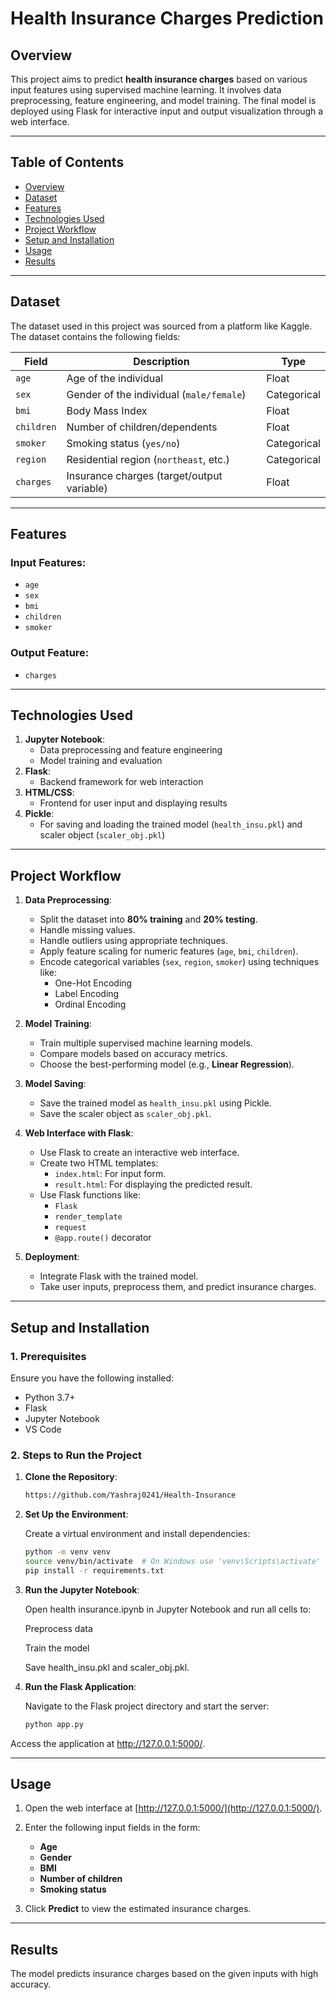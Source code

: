 # **Health Insurance Charges Prediction**

## **Overview**
This project aims to predict **health insurance charges** based on various input features using supervised machine learning. It involves data preprocessing, feature engineering, and model training. The final model is deployed using Flask for interactive input and output visualization through a web interface.

---

## **Table of Contents**
- [Overview](#overview)
- [Dataset](#dataset)
- [Features](#features)
- [Technologies Used](#technologies-used)
- [Project Workflow](#project-workflow)
- [Setup and Installation](#setup-and-installation)
- [Usage](#usage)
- [Results](#results)


---

## **Dataset**
The dataset used in this project was sourced from a platform like Kaggle. The dataset contains the following fields:

| **Field**     | **Description**                             | **Type**       |
|---------------|---------------------------------------------|----------------|
| `age`         | Age of the individual                      | Float          |
| `sex`         | Gender of the individual (`male/female`)    | Categorical    |
| `bmi`         | Body Mass Index                            | Float          |
| `children`    | Number of children/dependents               | Float          |
| `smoker`      | Smoking status (`yes/no`)                   | Categorical    |
| `region`      | Residential region (`northeast`, etc.)      | Categorical    |
| `charges`     | Insurance charges (target/output variable)  | Float          |

---

## **Features**
### **Input Features:**
- `age`
- `sex`
- `bmi`
- `children`
- `smoker`


### **Output Feature:**
- `charges`

---

## **Technologies Used**
1. **Jupyter Notebook**:
   - Data preprocessing and feature engineering
   - Model training and evaluation
2. **Flask**:
   - Backend framework for web interaction
3. **HTML/CSS**:
   - Frontend for user input and displaying results
4. **Pickle**:
   - For saving and loading the trained model (`health_insu.pkl`) and scaler object (`scaler_obj.pkl`)

---

## **Project Workflow**
1. **Data Preprocessing**:
   - Split the dataset into **80% training** and **20% testing**.
   - Handle missing values.
   - Handle outliers using appropriate techniques.
   - Apply feature scaling for numeric features (`age`, `bmi`, `children`).
   - Encode categorical variables (`sex`, `region`, `smoker`) using techniques like:
     - One-Hot Encoding
     - Label Encoding
     - Ordinal Encoding

2. **Model Training**:
   - Train multiple supervised machine learning models.
   - Compare models based on accuracy metrics.
   - Choose the best-performing model (e.g., **Linear Regression**).

3. **Model Saving**:
   - Save the trained model as `health_insu.pkl` using Pickle.
   - Save the scaler object as `scaler_obj.pkl`.

4. **Web Interface with Flask**:
   - Use Flask to create an interactive web interface.
   - Create two HTML templates:
     - `index.html`: For input form.
     - `result.html`: For displaying the predicted result.
   - Use Flask functions like:
     - `Flask`
     - `render_template`
     - `request`
     - `@app.route()` decorator

5. **Deployment**:
   - Integrate Flask with the trained model.
   - Take user inputs, preprocess them, and predict insurance charges.

---

## **Setup and Installation**

### **1. Prerequisites**
Ensure you have the following installed:
- Python 3.7+
- Flask
- Jupyter Notebook
- VS Code

### **2. Steps to Run the Project**
1. **Clone the Repository**:
   ```bash
   https://github.com/Yashraj0241/Health-Insurance
   

2. **Set Up the Environment**:
   
   Create a virtual environment and install dependencies:

   ```bash
   python -m venv venv
   source venv/bin/activate  # On Windows use 'venv\Scripts\activate'
   pip install -r requirements.txt
4. **Run the Jupyter Notebook**:

   Open health insurance.ipynb in Jupyter Notebook and run all cells to:

   Preprocess data

   Train the model

   Save health_insu.pkl and scaler_obj.pkl.
6. **Run the Flask Application**:

   Navigate to the Flask project directory and start the server:
   ```bash
   python app.py
Access the application at http://127.0.0.1:5000/.

---
## **Usage**

1. Open the web interface at [http://127.0.0.1:5000/](http://127.0.0.1:5000/).
2. Enter the following input fields in the form:
   - **Age**
   - **Gender**
   - **BMI**
   - **Number of children**
   - **Smoking status**
  
3. Click **Predict** to view the estimated insurance charges.
---

## **Results**

The model predicts insurance charges based on the given inputs with high accuracy.

